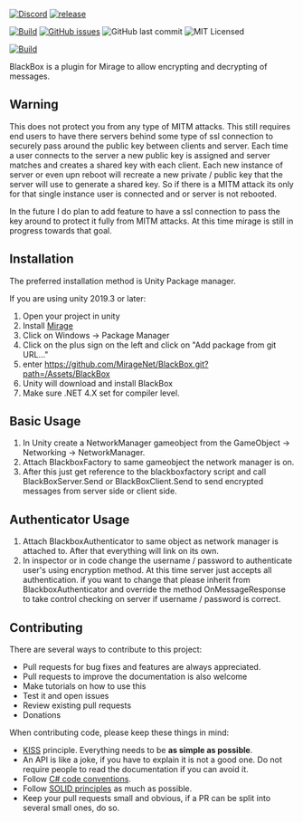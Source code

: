 [![Discord](https://img.shields.io/discord/809535064551456888.svg)](https://discordapp.com/invite/DTBPBYvexy)
[![release](https://img.shields.io/github/release/Miragenet/BlackBox.svg)](https://github.com/MirageNet/BlackBox/releases/latest)

[![Build](https://github.com/BlkacBox/Discovery/workflows/CI/badge.svg)](https://github.com/MirageNet/BlackBox/actions?query=workflow%3ACI)
[![GitHub issues](https://img.shields.io/github/issues/MirageNet/BlkacBox.svg)](https://github.com/MirageNet/BlkacBox/issues)
![GitHub last commit](https://img.shields.io/github/last-commit/MirageNet/BlkacBox.svg) ![MIT Licensed](https://img.shields.io/badge/license-MIT-green.svg)

[![Build](https://github.com/MirageNet/BlkacBox/workflows/CI/badge.svg)](https://github.com/MirageNet/BlkacBox/actions?query=workflow%3ACI)
<!--[![Quality Gate Status](https://sonarcloud.io/api/project_badges/measure?project=BlackBox&metric=alert_status)](https://sonarcloud.io/dashboard?id=BlackBox)-->
<!--[![SonarCloud Coverage](https://sonarcloud.io/api/project_badges/measure?project=BlackBox&metric=coverage)](https://sonarcloud.io/component_measures?id=BlackBox&metric=coverage)-->
<!--[![Lines of Code](https://sonarcloud.io/api/project_badges/measure?project=BlackBox&metric=ncloc)](https://sonarcloud.io/dashboard?id=BlackBox)-->
<!--[![Technical Debt](https://sonarcloud.io/api/project_badges/measure?project=BlackBox&metric=sqale_index)](https://sonarcloud.io/dashboard?id=BlackBox)-->
<!--[![Code Smells](https://sonarcloud.io/api/project_badges/measure?project=BlackBox&metric=code_smells)](https://sonarcloud.io/dashboard?id=BlackBox)-->


BlackBox is a plugin for Mirage to allow encrypting and decrypting of messages.

## Warning
This does not protect you from any type of MITM attacks. This still requires end users to have there servers behind some type of ssl connection to securely pass around the public key between clients and server.
Each time a user connects to the server a new public key is assigned and server matches and creates a shared key with each client. Each new instance of server or even upn reboot will recreate a new private / public
key that the server will use to generate a shared key. So if there is a MITM attack its only for that single instance user is connected and or server is not rebooted. 

In the future I do plan to add feature to have a ssl connection to pass the key around to protect it fully from MITM attacks. At this time mirage is still in progress towards that goal.

## Installation
The preferred installation method is Unity Package manager.

If you are using unity 2019.3 or later: 

1) Open your project in unity
2) Install [Mirage](https://github.com/MirageNet/Mirage)
3) Click on Windows -> Package Manager
4) Click on the plus sign on the left and click on "Add package from git URL..."
5) enter https://github.com/MirageNet/BlackBox.git?path=/Assets/BlackBox
6) Unity will download and install BlackBox
7) Make sure .NET 4.X set for compiler level.

## Basic Usage

1) In Unity create a NetworkManager gameobject from the GameObject -> Networking -> NetworkManager.
2) Attach BlackboxFactory to same gameobject the network manager is on.
3) After this just get reference to the blackboxfactory script and call BlackBoxServer.Send or BlackBoxClient.Send to send encrypted messages from server side or client side.

## Authenticator Usage
1) Attach BlackboxAuthenticator to same object as network manager is attached to. After that everything will link on its own.
2) In inspector or in code change the username / password to authenticate user's using encryption method. At this time server just accepts all authentication.
if you want to change that please inherit from BlackboxAuthenticator and override the method OnMessageResponse to take control checking on server if username / password is correct.

## Contributing

There are several ways to contribute to this project:

* Pull requests for bug fixes and features are always appreciated.
* Pull requests to improve the documentation is also welcome
* Make tutorials on how to use this
* Test it and open issues
* Review existing pull requests
* Donations

When contributing code, please keep these things in mind:

* [KISS](https://en.wikipedia.org/wiki/KISS_principle) principle. Everything needs to be **as simple as possible**. 
* An API is like a joke,  if you have to explain it is not a good one.  Do not require people to read the documentation if you can avoid it.
* Follow [C# code conventions](https://docs.microsoft.com/en-us/dotnet/csharp/programming-guide/inside-a-program/coding-conventions).
* Follow [SOLID principles](https://en.wikipedia.org/wiki/SOLID) as much as possible. 
* Keep your pull requests small and obvious,  if a PR can be split into several small ones, do so.
